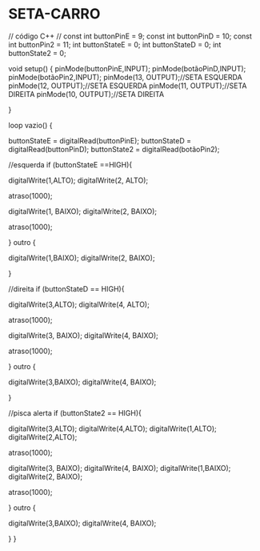 # SETA-CARRO

// código C++ // const int buttonPinE = 9; const int buttonPinD = 10; const int buttonPin2 = 11; int buttonStateE = 0; int buttonStateD = 0; int buttonState2 = 0;

void setup() { pinMode(buttonPinE,INPUT); pinMode(botãoPinD,INPUT); pinMode(botãoPin2,INPUT); pinMode(13, OUTPUT);//SETA ESQUERDA pinMode(12, OUTPUT);//SETA ESQUERDA pinMode(11, OUTPUT);//SETA DIREITA pinMode(10, OUTPUT);//SETA DIREITA

}

loop vazio() {

buttonStateE = digitalRead(buttonPinE); buttonStateD = digitalRead(buttonPinD); buttonState2 = digitalRead(botãoPin2);

//esquerda if (buttonStateE ==HIGH){

digitalWrite(1,ALTO); digitalWrite(2, ALTO);

atraso(1000);

digitalWrite(1, BAIXO); digitalWrite(2, BAIXO);

atraso(1000);

} outro {

digitalWrite(1,BAIXO); digitalWrite(2, BAIXO);

}

//direita if (buttonStateD == HIGH){

digitalWrite(3,ALTO); digitalWrite(4, ALTO);

atraso(1000);

digitalWrite(3, BAIXO); digitalWrite(4, BAIXO);

atraso(1000);

} outro {

digitalWrite(3,BAIXO); digitalWrite(4, BAIXO);

}

//pisca alerta if (buttonState2 == HIGH){

digitalWrite(3,ALTO); digitalWrite(4,ALTO); digitalWrite(1,ALTO); digitalWrite(2,ALTO);

atraso(1000);

digitalWrite(3, BAIXO); digitalWrite(4, BAIXO); digitalWrite(1,BAIXO); digitalWrite(2, BAIXO);

atraso(1000);

} outro {

digitalWrite(3,BAIXO); digitalWrite(4, BAIXO);

} }
